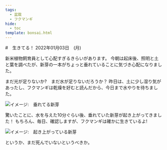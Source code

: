 ```yaml
---
tags:
  - 盆栽
  - フクマンギ
hide:
  - toc
template: bonsai.html
---
```

#　生きてる！
2022年01月03日　(月)

新米植物飼育員として心配すぎるきらいがあります。
今朝は起床後、照明と土と葉を調べたが、新芽の一本がちょっと垂れていることに気づき心配になりました。

まだ光が足りないか?　まだ水が足りないだろうか？
昨日は、土に少し湿り気があったし、フクマンギは乾燥を好むと読んだから、今日まで水やりを待ちました。

![イメージ:　垂れてる新芽](https://lh3.googleusercontent.com/pw/AM-JKLUIOme0czzC97p3F8AKBNAbpOJMM_k9tafGBBezhU_j6aa_2_vjVAKr8K-in1GRSD30bM8PSo5cKlwqmDpnnfWZgLd2n3LEzpgDMx4_v8vtDqqvv8P5NdUmiVOvWiSkbKSbrvzkEYQzOVJ4uM2ZaT6n=w1145-h515-no)

驚いたことに、水を与えた10分ぐらい後、垂れていた新芽が起き上がってきました！ もちろん、毎日、確認しますが、フクマンギは確かに生きているよ!

![イメージ:　起き上がっている新芽](https://lh3.googleusercontent.com/m2f5MWF6FW3kaUw4CHPxcNBkiqjfgwEQUB7IEityfKcNB1Tn0lt783_HogeH1SPm_gqSJNVX65HzYZvN6IBavAVRAkUtp1UYsHD6Szk3XCTl8RrYCHlKc8a2vLUL343sGC-bN2AtYA=w2400)

というか、まだ死んでいないというべきか。